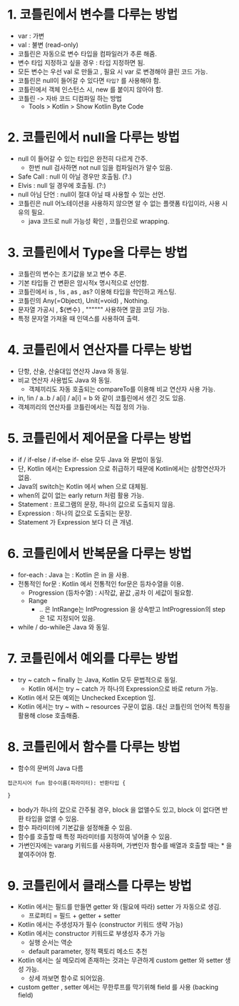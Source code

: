# 1. 코틀린에서 변수를 다루는 방법
- var : 가변
- val : 불변 (read-only)
- 코틀린은 자동으로 변수 타입을 컴파일러가 추론 해줌.
- 변수 타입 지정하고 싶을 경우 : 타입 지정하면 됨.
- 모든 변수는 우선 val 로 만들고 , 필요 시 var 로 변경해야 클린 코드 가능.
- 코틀린은 null이 들어갈 수 있다면 `타입?` 를 사용해야 함.
- 코틀린에서 객체 인스턴스 시, new 를 붙이지 않아야 함.
- 코틀린 -> 자바 코드 디컴파일 하는 방법
    - Tools > Kotlin > Show Kotlin Byte Code

# 2. 코틀린에서 null을 다루는 방법
- null 이 들어갈 수 있는 타입은 완전히 다르게 간주.
    - 한번 null 검사하면 not null 임을 컴파일러가 알수 있음.
- Safe Call : null 이 아닐 경우만 호출됨. (?.)
- Elvis : null 일 경우에 호출됨. (?:)
- null 아님 단언 : null이 절대 아닐 때 사용할 수 있는 선언.
- 코틀린은 null 어노테이션을 사용하지 않으면 알 수 없는 플랫폼 타입이라, 사용 시 유의 필요.
    - java 코드로 null 가능성 확인 , 코틀린으로 wrapping.

# 3. 코틀린에서 Type을 다루는 방법
- 코틀린의 변수는 초기값을 보고 변수 추론.
- 기본 타입들 간 변환은 암시적x 명시적으로 선언함.
- 코틀린에서 is , !is , as , as? 이용해 타입을 학인하고 캐스팅.
- 코틀린의 Any(=Object), Unit(=void) , Nothing.
- 문자열 가공시 , ${변수} , """""" 사용하면 깔끔 코딩 가능.
- 특정 문자열 가져올 때 인덱스를 사용하여 출력.

# 4. 코틀린에서 연산자를 다루는 방법
- 단항, 산술, 산술대입 연산자 Java 와 동일.
- 비교 연산자 사용법도 Java 와 동일.
    - 객체끼리도 자동 호출되는 compareTo를 이용해 비교 연산자 사용 가능.
- in, !in / a..b / a[i] / a[i] = b 와 같이 코틀린에서 생긴 것도 있음.
- 객체끼리의 연산자를 코틀린에서는 직접 정의 가능.

# 5. 코틀린에서 제어문을 다루는 방법
- if / if-else / if-else if- else 모두 Java 와 문법이 동일.
- 단, Kotlin 에서는 Expression 으로 취급하기 때문에 Kotlin에서는 삼항연산자가 없음.
- Java의 switch는 Kotlin 에서 when 으로 대체됨.
- when의 값이 없는 early return 처럼 활용 가능.
- Statement : 프로그램의 문장, 하나의 값으로 도출되지 않음.
- Expression : 하나의 값으로 도출되는 문장.
- Statement 가 Expression 보다 더 큰 개념.

# 6. 코틀린에서 반복문을 다루는 방법
- for-each : Java 는 : Kotlin 은 in 을 사용.
- 전통적인 for문 : Kotlin 에서 전통적인 for문은 등차수열을 이용.
    - Progression (등차수열) : 시작값, 끝값 ,공차  이 세값이 필요함.
    - Range
        - .. 은 IntRange는 IntProgression 을 상속받고  IntProgression의 step 은 1로 지정되어 있음.
- while / do-while은 Java 와 동일.

# 7. 코틀린에서 예외를 다루는 방법
- try ~ catch ~ finally 는 Java, Kotlin 모두 문법적으로 동일.
    - Kotlin 에서는 try ~ catch 가 하나의 Expression으로 바로 return 가능.
- Kotlin 에서 모든 예외는 Unchecked Exception 임.
- Kotlin 에서는 try ~ with ~ resources 구문이 없음. 대신 코틀린의 언어적 특징을 활용해 close 호출해줌.

# 8. 코틀린에서 함수를 다루는 방법
- 함수의 문버의 Java 다름
```
접근지시어 fun 함수이름(파라미터): 반환타입 {

}
```
- body가 하나의 값으로 간주될 경우, block 을 없앨수도 있고, block 이 없다면 반환 타입을 없앨 수 있음.
- 함수 파라미터에 기본값을 설정해줄 수 있음.
- 함수를 호출할 때 특정 파라미터를 지정하여 넣어줄 수 있음.
- 가변인자에는 vararg 키워드를 사용하며, 가변인자 함수를 배열과 호출할 때는 * 을 붙여주어야 함.

# 9. 코틀린에서 클래스를 다루는 방법
- Kotlin 에서는 필드를 만들면 getter 와 (필요에 따라) setter 가 자동으로 생김.
    - 프로퍼티 = 필드 + getter + setter
- Kotlin 에서는 주생성자가 필수 (constructor 키워드 생략 가능)
- Kotlin 에서는 constructor 키워드로 부생성자 추가 가능
    - 실행 순서는 역순
    - default parameter, 정적 팩토리 메소드 추천
- Kotlin 에서는 실 메모리에 존재하는 것과는 무관하게 custom getter 와 setter 생성 가능.
    - 상세 까보면 함수로 되어있음.
- custom getter , setter 에서는 무한루프를 막기위해 field 를 사용 (backing field)